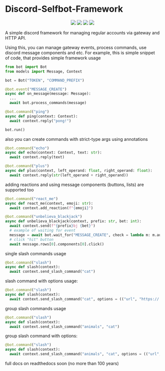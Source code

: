 # Discord-Selfbot-Framework
<div align = "center">
  <a href = "https://www.python.org/downloads/release/python-31011/"><img src = "https://img.shields.io/badge/python-3.10-red.svg?logo=python"></a>
  <a href = ""><img src = "https://img.shields.io/badge/pypi-none-red?logo=pypi"></a>
  <a href = ""><img src = "https://img.shields.io/badge/readthedocs-none-red?logo=readthedocs"></a>
  <a href = "https://github.com/MoneRai/Discord-Selfbot-Framework/releases/tag/Beta"><img src = "https://img.shields.io/badge/release-1.0-red?logo=github"></a>
</div>

A simple discord framework for managing regular accounts via gateway and HTTP API.

Using this, you can manage gateway events, process commands, use discord message components and etc.
For example, this is simple snippet of code, that provides simple framework usage
```python
from bot import Bot
from models import Message, Context

bot = Bot("TOKEN", "COMMAND_PREFIX")

@bot.event("MESSAGE_CREATE")
async def on_message(message: Message):
  ...
  await bot.process_commands(message)

@bot.command("ping")
async def ping(context: Context):
  await context.reply("pong!")

bot.run()
```
also you can create commands with strict-type args using annotations
```python
@bot.command("echo")
async def echo(context: Context, text: str):
  await context.reply(text)

@bot.command("plus")
async def plus(context, left_operand: float, right_operand: float):
  await context.reply(str(left_operand + right_operand))
```
adding reactions and using message components (buttons, lists) are supported too
```python
@bot.command("react_me")
async def react_me(context, emoji: str):
  await context.add_reaction(f"{emoji}")

@bot.command("unbelieva_blackjack")
async def unbelieva_blackjack(context, prefix: str, bet: int):
  await context.send(f"{prefix}bj {bet}")
  # example of waiting for event
  message = await bot.wait_for("MESSAGE_CREATE", check = lambda m: m.author.id == ...)
  # click "hit" button
  await message.rows[0].components[0].click()
```

single slash commands usage 
```python
@bot.command("slash")
async def slash(context):
  await context.send_slash_command("cat")
```
slash command with options usage:
```python
@bot.command("slash")
async def slash(context):
  await context.send_slash_command("cat", options = (("url", "https://..."), ("number", 4)))
```

group slash commands usage
```python
@bot.command("slash")
async def slash(context):
  await context.send_slash_command("animals", "cat")
```
group slash command with options:
```python
@bot.command("slash")
async def slash(context):
  await context.send_slash_command("animals", "cat", options = (("url", "https://..."), ("number", 4)))
```

full docs on readthedocs soon (no more than 100 years)